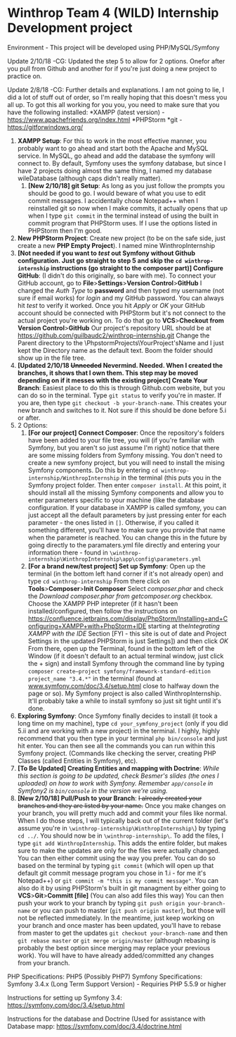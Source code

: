 # Winthrop Team 4 (WILD) Internship Development project

Environment - This project will be developed using PHP/MySQL/Symfony

Update 2/10/18 -CG: Updated the step 5 to allow for 2 options. Onefor after you pull from Github and another for if you're just doing a new project to practice on.

Update 2/8/18 -CG: Further details and explanations. I am not going to lie, I did a lot of stuff out of order, so I'm really hoping that this doesn't mess you all up. To got this all working for you you, you need to make sure that you have the following installed:
*XAMPP (latest version) - https://www.apachefriends.org/index.html
*PHPStorm
*git - https://gitforwindows.org/

1. **XAMPP Setup**: For this to work in the most effective manner, you probably want to go ahead and start both the Apache and MySQL service. In MySQL, go ahead and add the database the symfony will connect to. By default, Symfony uses the symfony database, but since I have 2 projects doing almost the same thing, I named my database wileDatabase (although caps didn't really matter).
    1. **[New 2/10/18] git Setup**: As long as you just follow the prompts you should be good to go. I would beware of what you use to edit commit messages. I accidentally chose Notepad++ when I reinstalled git so now when I make commits, it actually opens that up when I type `git commit` in the terminal instead of using the built in commit program that PHPStorm uses. If I use the options listed in PHPStorm then I'm good.
2. **New PHPStorm Project**: Create new project (to be on the safe side, just create a new **PHP Empty Project**). I named mine WinthropInternship
3. **[Not needed if you want to *test* out Symfony without Github configuration. Just go straight to step 5 and skip the `cd winthrop-internship` instructions (go straight to the composer part)] Configure GitHub**: (I didn't do this originally, so bare with me). To connect your GitHub account, go to **File**>**Settings**>**Version Control**>**GitHub** I changed the *Auth Type* to **password** and then typed my username (not sure if email works) for *login* and my GitHub password. You can always hit *test* to verify it worked. Once you hit *Apply* or *OK* your GitHub account should be connected with PHPStorm but it's not connect to the actual project you're working on. To do that go to **VCS**>**Checkout from Version Control**>**GitHub** Our project's repository URL should be at https://github.com/guilbaudc2/winthrop-internship.git Change the Parent directory to the \PhpstormProjects\YourProject'sName and I just kept the Directory name as the default text. Boom the folder should show up in the file tree.
4. **[Updated 2/10/18 ~~Unneeded~~ Nevermind. Needed. When I created the branches, it shows that I own them. This step may be moved depending on if it messes with the existing project] Create Your Branch**: Easiest place to do this is through Github.com website, but you can do so in the terminal. Type `git status` to verify you're in master. If you are, then type `git checkout -b your-branch-name`. This creates your new branch and switches to it. Not sure if this should be done before 5.i or after.
5. 2 Options:
    1. **[For our project] Connect Composer**: Once the repository's folders have been added to your file tree, you will (if you're familiar with Symfony, but you aren't so just assume I'm right) notice that there are some missing folders from Symfony missing. You don't need to create a new symfony project, but you will need to install the mising Symfony components. Do this by entering `cd winthrop-internship/WinthropInternship` in the terminal (this puts you in the Symfony project folder. Then enter `composer install`. At this point, it should install all the missing Symfony components and allow you to enter parameters specific to your machine (like the database configuration. If your database in XAMPP is called symfony, you can just accept all the default parameters by just pressing enter for each parameter - the ones listed in `[]`. Otherwise, if you called it something different, you'll have to make sure you provide that name when the parameter is reached. You can change this in the future by going directly to the paramaters.yml file directly and entering your information there - found in `\winthrop-internship\WinthropInternship\app\config\parameters.yml`
    2. **[For a brand new/test project] Set up Symfony**: Open up the terminal (in the bottom left hand corner if it's not already open) and type `cd winthrop-internship` From there click on **Tools**>**Composer**>**Init Composer** Select *composer.phar* and check the *Download composer.phar from getcomposer.org* checkbox. Choose the XAMPP PHP intepreter (if it hasn't been installed/configured, then follow the instructions on https://confluence.jetbrains.com/display/PhpStorm/Installing+and+Configuring+XAMPP+with+PhpStorm+IDE starting at the*Integrating XAMPP with the IDE* Section [FYI - this site is out of date and Project Settings in the updated PHPStorm is just Settings]) and then click *OK* From there, open up the Terminal, found in the bottom left of the Window (if it doesn't default to an actual terminal window, just click the + sign) and install Symfony through the command line by typing `composer create–project symfony/framework-standard-edition project_name "3.4.*"`  in the terminal (found at www.symfony.com/doc/3.4/setup.html close to halfway down the page or so). My Symfony project is also called WinthropInternship. It'll probably take a while to install symfony so just sit tight until it's done.
6. **Exploring Symfony**: Once Symfony finally decides to install (it took a long time on my machine), type `cd your_symfony_project` (only if you did 5.ii and are working with a new project) in the terminal. I highly, highly recommend that you then type in your terminal `php bin/console` and just hit enter. You can then see all the commands you can run within this Symfony project. (Commands like checking the server, creating PHP Classes (called Entities in Symfony), etc). 
7. **[To Be Updated] Creating Entities and mapping with Doctrine**: *While this section is going to be updated, check Besmer's slides (the ones I uploaded) on how to work with Symfony. Remember `app/console` in Symfony2 is `bin/console` in the version we're using.*
8. **[New 2/10/18] Pull/Push to your Branch**: ~~I already created your branches and they are listed by your name.~~ Once you make changes on your branch, you will pretty much add and commit your files like normal. When I do those steps, I will typically back out of the current folder (let's assume you're in `\winthrop-internship\WinthropInternship\`) by typing `cd ../`. You should now be in `\winthrop-internship\`. To add the files, I type `git add WinthropInternship`. This adds the entire folder, but makes sure to make the updates are only for the files were actually changed. You can then either commit using the way you prefer. You can do so based on the terminal by typing `git commit` (which will open up that default git commit message program you chose in 1.i - for me it's Notepad++) or `git commit -m "this is my commit message"`. You can also do it by using PHPStorm's built in git managment by either going to **VCS**>**Git**>**Committ [file]** (You can also add files this way) You can then push your work to your branch by typing `git push origin your-branch-name` or you can push to master (`git push origin master`), but those will not be reflected immediately. In the meantime, just keep working on your branch and once master has been updated, you'll have to rebase from master to get the updates `git checkout your-branch-name` and then `git rebase master` or `git merge origin/master` (although rebasing is probably the best option since merging may replace your previous work). You will have to have already added/committed any changes from your branch.


PHP Specifications: PHP5 (Possibly PHP7)
Symfony Specifications: Symfony 3.4.x (Long Term Support Version) - Requiries PHP 5.5.9 or higher

Instructions for setting up Symfony 3.4:
https://symfony.com/doc/3.4/setup.html

Instructions for the database and Doctrine (Used for assistance with Database mapp:
https://symfony.com/doc/3.4/doctrine.html
